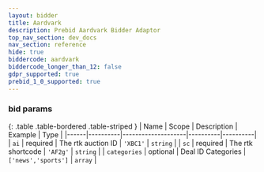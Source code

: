 ```yaml
---
layout: bidder
title: Aardvark
description: Prebid Aardvark Bidder Adaptor
top_nav_section: dev_docs
nav_section: reference
hide: true
biddercode: aardvark
biddercode_longer_than_12: false
gdpr_supported: true
prebid_1_0_supported: true
---
```


### bid params

{: .table .table-bordered .table-striped }
| Name | Scope    | Description        | Example  | Type     |
|------|----------|--------------------|----------|----------|
| `ai` | required | The rtk auction ID | `'XBC1'` | `string` |
| `sc` | required | The rtk shortcode  | `'AF2g'` | `string` |
| `categories` | optional | Deal ID Categories  | `['news','sports']` | `array` |
